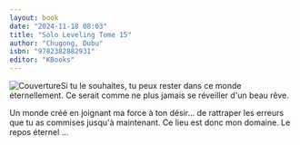 ```yaml
---
layout: book
date: "2024-11-18 08:03"
title: "Solo Leveling Tome 15"
author: "Chugong, Dubu"
isbn: "9782382882931"
editor: "KBooks"
---
```

![Couverture](/img/9782382882931.jpeg)Si tu le souhaites, tu peux rester dans ce monde éternellement. Ce serait comme ne plus jamais se réveiller d'un beau rêve.


Un monde créé en joignant ma force à ton désir... de rattraper les erreurs que tu as commises jusqu'à maintenant. Ce lieu est donc mon domaine. Le repos éternel ...